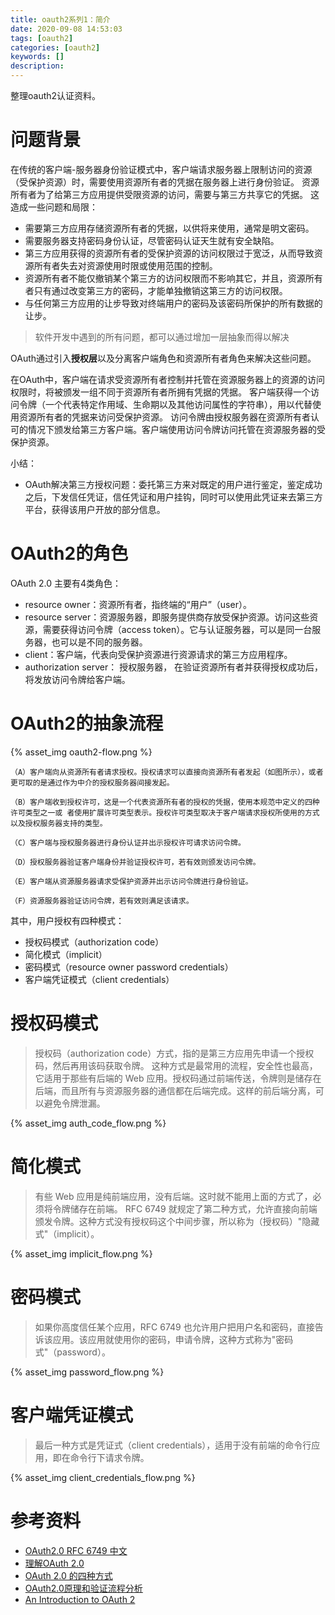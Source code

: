 ```yaml
---
title: oauth2系列1：简介
date: 2020-09-08 14:53:03
tags: [oauth2]
categories: [oauth2]
keywords: []
description: 
---
```


整理oauth2认证资料。
<!-- more -->

# 问题背景

在传统的客户端-服务器身份验证模式中，客户端请求服务器上限制访问的资源（受保护资源）时，需要使用资源所有者的凭据在服务器上进行身份验证。
资源所有者为了给第三方应用提供受限资源的访问，需要与第三方共享它的凭据。 这造成一些问题和局限：
- 需要第三方应用存储资源所有者的凭据，以供将来使用，通常是明文密码。
- 需要服务器支持密码身份认证，尽管密码认证天生就有安全缺陷。
- 第三方应用获得的资源所有者的受保护资源的访问权限过于宽泛，从而导致资源所有者失去对资源使用时限或使用范围的控制。
- 资源所有者不能仅撤销某个第三方的访问权限而不影响其它，并且，资源所有者只有通过改变第三方的密码，才能单独撤销这第三方的访问权限。
- 与任何第三方应用的让步导致对终端用户的密码及该密码所保护的所有数据的让步。

>软件开发中遇到的所有问题，都可以通过增加一层抽象而得以解决

OAuth通过引入**授权层**以及分离客户端角色和资源所有者角色来解决这些问题。

在OAuth中，客户端在请求受资源所有者控制并托管在资源服务器上的资源的访问权限时，将被颁发一组不同于资源所有者所拥有凭据的凭据。
客户端获得一个访问令牌（一个代表特定作用域、生命期以及其他访问属性的字符串），用以代替使用资源所有者的凭据来访问受保护资源。
访问令牌由授权服务器在资源所有者认可的情况下颁发给第三方客户端。客户端使用访问令牌访问托管在资源服务器的受保护资源。

小结：
- OAuth解决第三方授权问题：委托第三方来对既定的用户进行鉴定，鉴定成功之后，下发信任凭证，信任凭证和用户挂钩，同时可以使用此凭证来去第三方平台，获得该用户开放的部分信息。

# OAuth2的角色

OAuth 2.0 主要有4类角色：
- resource owner：资源所有者，指终端的“用户”（user）。
- resource server：资源服务器，即服务提供商存放受保护资源。访问这些资源，需要获得访问令牌（access token）。它与认证服务器，可以是同一台服务器，也可以是不同的服务器。
- client：客户端，代表向受保护资源进行资源请求的第三方应用程序。
- authorization server： 授权服务器， 在验证资源所有者并获得授权成功后，将发放访问令牌给客户端。

# OAuth2的抽象流程

{% asset_img oauth2-flow.png %}

```
（A）客户端向从资源所有者请求授权。授权请求可以直接向资源所有者发起（如图所示），或者更可取的是通过作为中介的授权服务器间接发起。

（B）客户端收到授权许可，这是一个代表资源所有者的授权的凭据，使用本规范中定义的四种许可类型之一或 者使用扩展许可类型表示。授权许可类型取决于客户端请求授权所使用的方式以及授权服务器支持的类型。

（C）客户端与授权服务器进行身份认证并出示授权许可请求访问令牌。

（D）授权服务器验证客户端身份并验证授权许可，若有效则颁发访问令牌。

（E）客户端从资源服务器请求受保护资源并出示访问令牌进行身份验证。

（F）资源服务器验证访问令牌，若有效则满足该请求。
```

其中，用户授权有四种模式：
- 授权码模式（authorization code）
- 简化模式（implicit）
- 密码模式（resource owner password credentials）
- 客户端凭证模式（client credentials）


# 授权码模式

>授权码（authorization code）方式，指的是第三方应用先申请一个授权码，然后再用该码获取令牌。
>这种方式是最常用的流程，安全性也最高，它适用于那些有后端的 Web 应用。授权码通过前端传送，令牌则是储存在后端，而且所有与资源服务器的通信都在后端完成。这样的前后端分离，可以避免令牌泄漏。

{% asset_img auth_code_flow.png %}


# 简化模式

>有些 Web 应用是纯前端应用，没有后端。这时就不能用上面的方式了，必须将令牌储存在前端。
>RFC 6749 就规定了第二种方式，允许直接向前端颁发令牌。这种方式没有授权码这个中间步骤，所以称为（授权码）"隐藏式"（implicit）。

{% asset_img implicit_flow.png %}

# 密码模式

>如果你高度信任某个应用，RFC 6749 也允许用户把用户名和密码，直接告诉该应用。该应用就使用你的密码，申请令牌，这种方式称为"密码式"（password）。

{% asset_img password_flow.png %}

# 客户端凭证模式

>最后一种方式是凭证式（client credentials），适用于没有前端的命令行应用，即在命令行下请求令牌。

{% asset_img client_credentials_flow.png %}




# 参考资料

- [OAuth2.0 RFC 6749 中文](https://www.cnblogs.com/ctxsdhy/p/8355110.html)
- [理解OAuth 2.0](https://www.ruanyifeng.com/blog/2014/05/oauth_2_0.html)
- [OAuth 2.0 的四种方式](http://www.ruanyifeng.com/blog/2019/04/oauth-grant-types.html)
- [OAuth2.0原理和验证流程分析](https://www.jianshu.com/p/d74ce6ca0c33)
- [An Introduction to OAuth 2](https://www.digitalocean.com/community/tutorials/an-introduction-to-oauth-2)